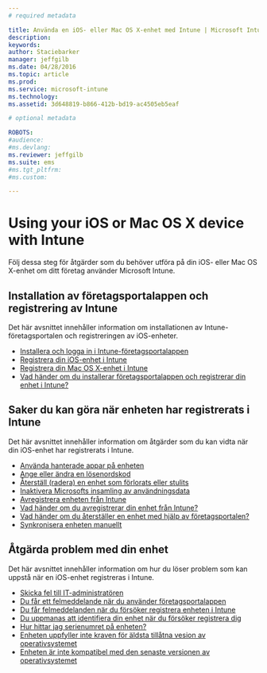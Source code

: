 ```yaml
---
# required metadata

title: Använda en iOS- eller Mac OS X-enhet med Intune | Microsoft Intune
description:
keywords:
author: Staciebarker
manager: jeffgilb
ms.date: 04/28/2016
ms.topic: article
ms.prod:
ms.service: microsoft-intune
ms.technology:
ms.assetid: 3d648819-b866-412b-bd19-ac4505eb5eaf

# optional metadata

ROBOTS:
#audience:
#ms.devlang:
ms.reviewer: jeffgilb
ms.suite: ems
#ms.tgt_pltfrm:
#ms.custom:

---
```


# Using your iOS or Mac OS X device with Intune

Följ dessa steg för åtgärder som du behöver utföra på din iOS- eller Mac OS X-enhet om ditt företag använder Microsoft Intune.

## Installation av företagsportalappen och registrering av Intune

Det här avsnittet innehåller information om installationen av Intune-företagsportalen och registreringen av iOS-enheter.

- [Installera och logga in i Intune-företagsportalappen](install-and-sign-in-to-the-intune-company-portal-app-ios.md)</br>
- [Registrera din iOS-enhet i Intune](enroll-your-device-in-intune-ios.md)</br>
- [Registrera din Mac OS X-enhet i Intune](enroll-your-device-in-intune-mac-os-x.md)</br>
- [Vad händer om du installerar företagsportalappen och registrerar din enhet i Intune?](what-happens-if-you-install-the-Company-Portal-app-and-enroll-your-device-in-intune-ios.md)</br>

## Saker du kan göra när enheten har registrerats i Intune

Det här avsnittet innehåller information om åtgärder som du kan vidta när din iOS-enhet har registrerats i Intune.

- [Använda hanterade appar på enheten](use-managed-apps-on-your-device-ios.md)</br>
- [Ange eller ändra en lösenordskod](set-or-change-your-passcode-ios.md)</br>
- [Återställ (radera) en enhet som förlorats eller stulits](reset-erase-your-lost-or-stolen-device-ios.md)</br>
- [Inaktivera Microsofts insamling av användningsdata](turn-off-microsoft-usage-data-collection-ios.md)</br>
- [Avregistrera enheten från Intune](unenroll-your-device-from-intune-ios.md)</br>
- [Vad händer om du avregistrerar din enhet från Intune?](what-happens-if-you-unenroll-your-device-from-intune-ios.md)</br>
- [Vad händer om du återställer en enhet med hjälp av företagsportalen?](what-happens-if-you-reset-your-device-using-the-company-portal-ios.md)</br>
- [Synkronisera enheten manuellt](sync-your-device-manually-ios.md)

## Åtgärda problem med din enhet

Det här avsnittet innehåller information om hur du löser problem som kan uppstå när en iOS-enhet registreras i Intune.

- [Skicka fel till IT-administratören](send-errors-to-your-it-admin-ios.md)</br>
- [Du får ett felmeddelande när du använder företagsportalappen](you-get-an-error-while-using-the-company-portal-app-ios.md)</br>
- [Du får felmeddelanden när du försöker registrera enheten i Intune](you-see-errors-while-trying-to-enroll-your-device-in-intune-ios.md)</br>
- [Du uppmanas att identifiera din enhet när du försöker registrera dig](you-are-asked-to-identify-your-device-when-trying-to-enroll-ios.md)</br>
- [Hur hittar jag serienumret på enheten?](how-do-i-find-the-serial-number-on-my-device-ios.md)</br>
- [Enheten uppfyller inte kraven för äldsta tillåtna vesion av operativsystemet](device-doesnt-have-the-required-minimum-operating-system-version-ios.md)</br>
- [Enheten är inte kompatibel med den senaste versionen av operativsystemet](device-doesnt-comply-with-the-maximum-operating-system-version-ios.md)




<!--HONumber=May16_HO4-->


